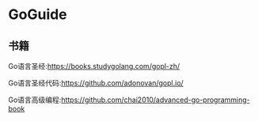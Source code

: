 # GoGuide

## 书籍

Go语言圣经:https://books.studygolang.com/gopl-zh/

Go语言圣经代码:https://github.com/adonovan/gopl.io/



Go语言高级编程:https://github.com/chai2010/advanced-go-programming-book